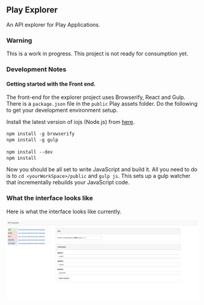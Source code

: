 ## Play Explorer

An API explorer for Play Applications.

### Warning

This is a work in progress. This project is not ready for consumption yet. 

### Development Notes

#### Getting started with the Front end.

The front-end for the explorer project uses Browserify, React and Gulp.
There is a `package.json` file in the `public` Play assets folder. Do the following to get your development environment setup.

Install the latest version of iojs (Node.js) from [here](https://iojs.org/en/index.html).

```
npm install -g browserify
npm install -g gulp

npm install --dev
npm install

```

Now you should be all set to write JavaScript and build it. All you need to do is to `cd <yourWorkSpace>/public` and `gulp js`. This sets up a gulp watcher that incrementally rebuilds your JavaScript code.

### What the interface looks like

Here is what the interface looks like currently.

![Explorer Preview](https://raw.githubusercontent.com/tikurahul/play-explorer/master/public/images/interface.png)
